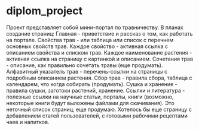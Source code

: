 # diplom_project
Проект представляет собой мини-портал по травничеству. 
В планах создание страниц:
Главная - приветствие и рассказ о том, как работать на портале.
Свойства трав - или таблица или список с перечнем основных свойств трав. Каждое свойство - активная ссылка с описанием свойства и списком трав. Каждое наименование растения - активная ссылка на страницу с картинкой и описанием.
Сочетания трав - описание, как правильно сочетать травы (еще продумать).
Алфавитный указатель трав - перечень-ссылки на страницы с подробным описанием растения.
Сбор трав - правила сбора, таблица с календарем, что когда собирать (продумать).
Сушка и хранение - правила сушки, заготоки растений, хранение.
Ссылки и литература - полезные ссылки на научные статьи, порталы, книги (возможно, некоторые книги будут выложены файлами для скачивания).
Это неточный список страниц, еще продумаю. Хотелось бы еще страницу с добавлением статей пользователей, с готовыми рабочими рецептами чаев и напитков.

 